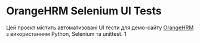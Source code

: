 # OrangeHRM Selenium UI Tests

Цей проєкт містить автоматизовані UI тести для демо-сайту [OrangeHRM](https://opensource-demo.orangehrmlive.com/) з використанням Python, Selenium та unittest.
1
